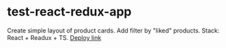 # test-react-redux-app
Create simple layout of product cards.
Add filter by "liked" products.
Stack: React + Readux + TS.
<a href="https://nikolaybalabanov.github.io/test-react-redux-app/">Deploy link</a>
